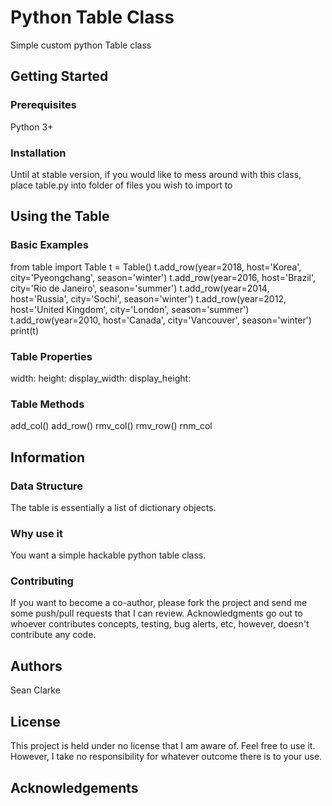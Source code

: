 # Python Table Class
Simple custom python Table class

## Getting Started

### Prerequisites
Python 3+

### Installation
Until at stable version, if you would like to mess around with this class, place table.py into folder of files you wish to import to

## Using the Table

### Basic Examples
from table import Table
t = Table()
t.add_row(year=2018, host='Korea', city='Pyeongchang', season='winter')
t.add_row(year=2016, host='Brazil', city='Rio de Janeiro', season='summer')
t.add_row(year=2014, host='Russia', city='Sochi', season='winter')
t.add_row(year=2012, host='United Kingdom', city='London', season='summer')
t.add_row(year=2010, host='Canada', city='Vancouver', season='winter')
print(t)

### Table Properties
width:
height:
display_width:
display_height:

### Table Methods
add_col()
add_row()
rmv_col()
rmv_row()
rnm_col

## Information

### Data Structure
The table is essentially a list of dictionary objects.

### Why use it
You want a simple hackable python table class.

### Contributing
If you want to become a co-author, please fork the project and send me some push/pull requests that I can review. Acknowledgments go out to whoever contributes concepts, testing, bug alerts, etc, however, doesn't contribute any code.

## Authors
Sean Clarke

## License
This project is held under no license that I am aware of. Feel free to use it. However, I take no responsibility for whatever outcome there is to your use.

## Acknowledgements
